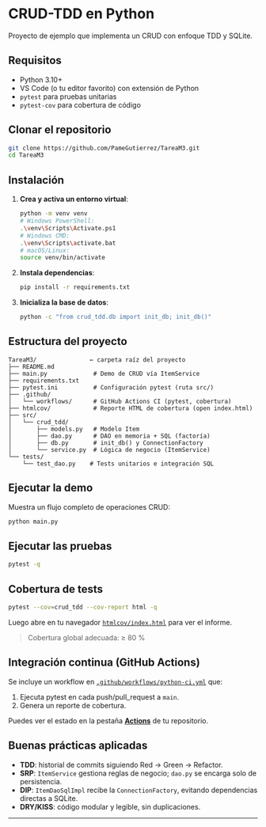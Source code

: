 # CRUD-TDD en Python

Proyecto de ejemplo que implementa un CRUD con enfoque TDD y SQLite.

## Requisitos

* Python 3.10+
* VS Code (o tu editor favorito) con extensión de Python
* `pytest` para pruebas unitarias
* `pytest-cov` para cobertura de código

## Clonar el repositorio

```bash
git clone https://github.com/PameGutierrez/TareaM3.git
cd TareaM3
```

## Instalación

1. **Crea y activa un entorno virtual**:

   ```bash
   python -m venv venv
   # Windows PowerShell:
   .\venv\Scripts\Activate.ps1
   # Windows CMD:
   .\venv\Scripts\activate.bat
   # macOS/Linux:
   source venv/bin/activate
   ```
2. **Instala dependencias**:

   ```bash
   pip install -r requirements.txt
   ```
3. **Inicializa la base de datos**:

   ```bash
   python -c "from crud_tdd.db import init_db; init_db()"
   ```

## Estructura del proyecto

```
TareaM3/               ← carpeta raíz del proyecto
├── README.md
├── main.py             # Demo de CRUD vía ItemService
├── requirements.txt
├── pytest.ini          # Configuración pytest (ruta src/)
├── .github/
│   └── workflows/      # GitHub Actions CI (pytest, cobertura)
├── htmlcov/            # Reporte HTML de cobertura (open index.html)
├── src/
│   └── crud_tdd/
│       ├── models.py   # Modelo Item
│       ├── dao.py      # DAO en memoria + SQL (factoría)
│       ├── db.py       # init_db() y ConnectionFactory
│       └── service.py  # Lógica de negocio (ItemService)
└── tests/
    └── test_dao.py    # Tests unitarios e integración SQL
```

## Ejecutar la demo

Muestra un flujo completo de operaciones CRUD:

```bash
python main.py
```

## Ejecutar las pruebas

```bash
pytest -q
```

## Cobertura de tests

```bash
pytest --cov=crud_tdd --cov-report html -q
```

Luego abre en tu navegador [`htmlcov/index.html`](htmlcov/index.html) para ver el informe.

> Cobertura global adecuada: ≥ 80 %

## Integración continua (GitHub Actions)

Se incluye un workflow en [`.github/workflows/python-ci.yml`](.github/workflows/python-ci.yml) que:

1. Ejecuta pytest en cada push/pull\_request a `main`.
2. Genera un reporte de cobertura.

Puedes ver el estado en la pestaña [**Actions**](https://github.com/PameGutierrez/TareaM3/actions) de tu repositorio.

## Buenas prácticas aplicadas

* **TDD**: historial de commits siguiendo Red → Green → Refactor.
* **SRP**: `ItemService` gestiona reglas de negocio; `dao.py` se encarga solo de persistencia.
* **DIP**: `ItemDaoSqlImpl` recibe la `ConnectionFactory`, evitando dependencias directas a SQLite.
* **DRY/KISS**: código modular y legible, sin duplicaciones.

---
